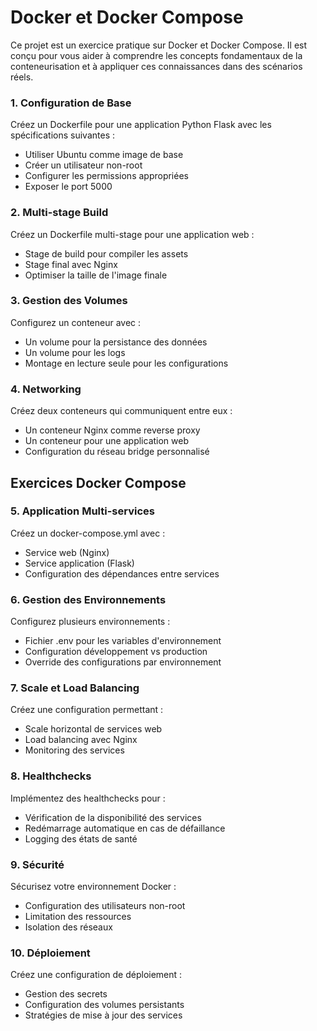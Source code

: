 # Docker et Docker Compose
Ce projet est un exercice pratique sur Docker et Docker Compose. Il est conçu pour vous aider à comprendre les concepts fondamentaux de la conteneurisation et à appliquer ces connaissances dans des scénarios réels.

### 1. Configuration de Base

Créez un Dockerfile pour une application Python Flask avec les spécifications suivantes :

- Utiliser Ubuntu comme image de base
- Créer un utilisateur non-root
- Configurer les permissions appropriées
- Exposer le port 5000

### 2. Multi-stage Build

Créez un Dockerfile multi-stage pour une application web :

- Stage de build pour compiler les assets
- Stage final avec Nginx
- Optimiser la taille de l'image finale

### 3. Gestion des Volumes

Configurez un conteneur avec :

- Un volume pour la persistance des données
- Un volume pour les logs
- Montage en lecture seule pour les configurations

### 4. Networking

Créez deux conteneurs qui communiquent entre eux :

- Un conteneur Nginx comme reverse proxy
- Un conteneur pour une application web
- Configuration du réseau bridge personnalisé

## Exercices Docker Compose

### 5. Application Multi-services

Créez un docker-compose.yml avec :

- Service web (Nginx)
- Service application (Flask)
- Configuration des dépendances entre services

### 6. Gestion des Environnements

Configurez plusieurs environnements :

- Fichier .env pour les variables d'environnement
- Configuration développement vs production
- Override des configurations par environnement

### 7. Scale et Load Balancing

Créez une configuration permettant :

- Scale horizontal de services web
- Load balancing avec Nginx
- Monitoring des services

### 8. Healthchecks

Implémentez des healthchecks pour :

- Vérification de la disponibilité des services
- Redémarrage automatique en cas de défaillance
- Logging des états de santé

### 9. Sécurité

Sécurisez votre environnement Docker :

- Configuration des utilisateurs non-root
- Limitation des ressources
- Isolation des réseaux

### 10. Déploiement

Créez une configuration de déploiement :

- Gestion des secrets
- Configuration des volumes persistants
- Stratégies de mise à jour des services